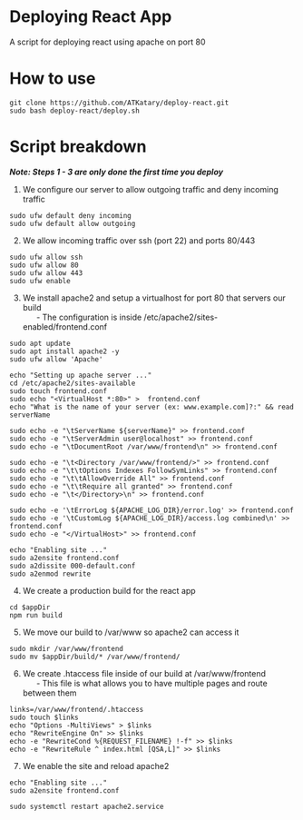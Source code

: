 # Deploying React App
A script for deploying react using apache on port 80
# How to use
````
git clone https://github.com/ATKatary/deploy-react.git
sudo bash deploy-react/deploy.sh
````
# Script breakdown
_**Note: Steps 1 - 3 are only done the first time you deploy**_ </b>
1. We configure our server to allow outgoing traffic and deny incoming traffic
```
sudo ufw default deny incoming
sudo ufw default allow outgoing
```

2. We allow incoming traffic over ssh (port 22) and ports 80/443
```
sudo ufw allow ssh
sudo ufw allow 80
sudo ufw allow 443
sudo ufw enable
```

3. We install apache2 and setup a virtualhost for port 80 that servers our build </br>
&nbsp;&nbsp;&nbsp;&nbsp;&nbsp;&nbsp;- The configuration is inside /etc/apache2/sites-enabled/frontend.conf
```
sudo apt update
sudo apt install apache2 -y
sudo ufw allow 'Apache'

echo "Setting up apache server ..."
cd /etc/apache2/sites-available
sudo touch frontend.conf
sudo echo "<VirtualHost *:80>" >  frontend.conf
echo "What is the name of your server (ex: www.example.com]?:" && read serverName

sudo echo -e "\tServerName ${serverName}" >> frontend.conf
sudo echo -e "\tServerAdmin user@localhost" >> frontend.conf
sudo echo -e "\tDocumentRoot /var/www/frontend\n" >> frontend.conf

sudo echo -e "\t<Directory /var/www/frontend/>" >> frontend.conf
sudo echo -e "\t\tOptions Indexes FollowSymLinks" >> frontend.conf
sudo echo -e "\t\tAllowOverride All" >> frontend.conf
sudo echo -e "\t\tRequire all granted" >> frontend.conf
sudo echo -e "\t</Directory>\n" >> frontend.conf

sudo echo -e '\tErrorLog ${APACHE_LOG_DIR}/error.log' >> frontend.conf
sudo echo -e '\tCustomLog ${APACHE_LOG_DIR}/access.log combined\n' >> frontend.conf
sudo echo -e "</VirtualHost>" >> frontend.conf

echo "Enabling site ..."
sudo a2ensite frontend.conf
sudo a2dissite 000-default.conf
sudo a2enmod rewrite
```

4. We create a production build for the react app
```
cd $appDir
npm run build
```

5. We move our build to /var/www so apache2 can access it
```
sudo mkdir /var/www/frontend
sudo mv $appDir/build/* /var/www/frontend/
```

6. We create .htaccess file inside of our build at /var/www/frontend </br>
&nbsp;&nbsp;&nbsp;&nbsp;&nbsp;&nbsp;- This file is what allows you to have multiple pages and route between them
```
links=/var/www/frontend/.htaccess
sudo touch $links
echo "Options -MultiViews" > $links
echo "RewriteEngine On" >> $links
echo -e "RewriteCond %{REQUEST_FILENAME} !-f" >> $links
echo -e "RewriteRule ^ index.html [QSA,L]" >> $links
```

7. We enable the site and reload apache2
```
echo "Enabling site ..."
sudo a2ensite frontend.conf

sudo systemctl restart apache2.service
```
